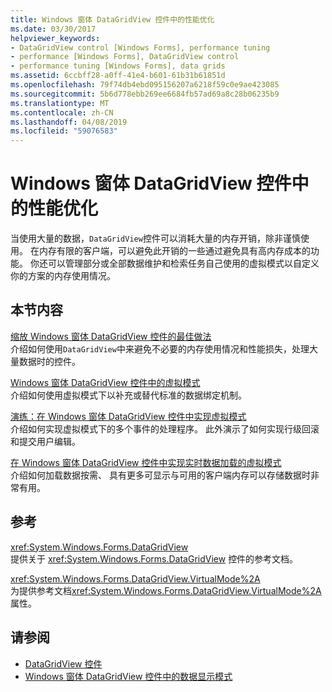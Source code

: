 ```yaml
---
title: Windows 窗体 DataGridView 控件中的性能优化
ms.date: 03/30/2017
helpviewer_keywords:
- DataGridView control [Windows Forms], performance tuning
- performance [Windows Forms], DataGridView control
- performance tuning [Windows Forms], data grids
ms.assetid: 6ccbff28-a0ff-41e4-b601-61b31b61851d
ms.openlocfilehash: 79f74db4ebd095156207a6218f59c0e9ae423085
ms.sourcegitcommit: 5b6d778ebb269ee6684fb57ad69a8c28b06235b9
ms.translationtype: MT
ms.contentlocale: zh-CN
ms.lasthandoff: 04/08/2019
ms.locfileid: "59076583"
---
```

# <a name="performance-tuning-in-the-windows-forms-datagridview-control"></a>Windows 窗体 DataGridView 控件中的性能优化
当使用大量的数据，`DataGridView`控件可以消耗大量的内存开销，除非谨慎使用。 在内存有限的客户端，可以避免此开销的一些通过避免具有高内存成本的功能。 你还可以管理部分或全部数据维护和检索任务自己使用的虚拟模式以自定义你的方案的内存使用情况。  
  
## <a name="in-this-section"></a>本节内容  
 [缩放 Windows 窗体 DataGridView 控件的最佳做法](best-practices-for-scaling-the-windows-forms-datagridview-control.md)  
 介绍如何使用`DataGridView`中来避免不必要的内存使用情况和性能损失，处理大量数据时的控件。  
  
 [Windows 窗体 DataGridView 控件中的虚拟模式](virtual-mode-in-the-windows-forms-datagridview-control.md)  
 介绍如何使用虚拟模式下以补充或替代标准的数据绑定机制。  
  
 [演练：在 Windows 窗体 DataGridView 控件中实现虚拟模式](implementing-virtual-mode-wf-datagridview-control.md)  
 介绍如何实现虚拟模式下的多个事件的处理程序。 此外演示了如何实现行级回滚和提交用户编辑。  
  
 [在 Windows 窗体 DataGridView 控件中实现实时数据加载的虚拟模式](implementing-virtual-mode-jit-data-loading-in-the-datagrid.md)  
 介绍如何加载数据按需、 具有更多可显示与可用的客户端内存可以存储数据时非常有用。  
  
## <a name="reference"></a>参考  
 <xref:System.Windows.Forms.DataGridView>  
 提供关于 <xref:System.Windows.Forms.DataGridView> 控件的参考文档。  
  
 <xref:System.Windows.Forms.DataGridView.VirtualMode%2A>  
 为提供参考文档<xref:System.Windows.Forms.DataGridView.VirtualMode%2A>属性。  
  
## <a name="see-also"></a>请参阅

- [DataGridView 控件](datagridview-control-windows-forms.md)
- [Windows 窗体 DataGridView 控件中的数据显示模式](data-display-modes-in-the-windows-forms-datagridview-control.md)
